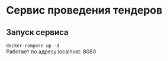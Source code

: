 # Сервис проведения тендеров

## Запуск сервиса
```docker-compose up -d```\
Работает по адресу localhost: 8080
